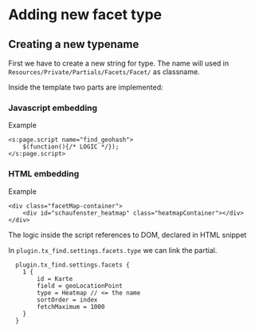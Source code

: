 # Adding new facet type

## Creating a new typename

First we have to create a new string for type. The name will used in `Resources/Private/Partials/Facets/Facet/` as classname.

Inside the template two parts are implemented:

### Javascript embedding

 Example
```
<s:page.script name="find_geohash">
	$(function(){/* LOGIC */});
</s:page.script>
```

### HTML embedding

Example

```
<div class="facetMap-container">
	<div id="schaufenster_heatmap" class="heatmapContainer"></div>
</div>
```
The logic inside the script references to DOM, declared in HTML snippet

In `plugin.tx_find.settings.facets.type` we can link the partial.

```
  plugin.tx_find.settings.facets {
    1 {
        id = Karte
        field = geoLocationPoint
        type = Heatmap // <= the name
        sortOrder = index
        fetchMaximum = 1000
    }
  }
```
